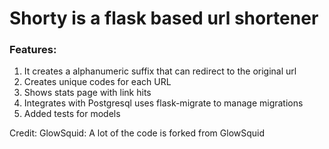 # Shorty is a flask based url shortener

### Features:
1. It creates a alphanumeric suffix that can redirect to the original url
2. Creates unique codes for each URL
3. Shows stats page with link hits
4. Integrates with Postgresql uses flask-migrate to manage migrations
5. Added tests for models

Credit: GlowSquid: A lot of the code is forked from GlowSquid
